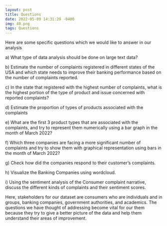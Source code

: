 ```yaml
---
layout: post
title: Questions
date: 2022-05-09 14:31:29 -0400
img: 40.png
tags: Questions
---
```

Here are some specific questions which we would like to answer in our analysis

a) What type of data analysis should be done on large text data?
    
b) Estimate the number of complaints registered in different states of the USA and which state needs to improve their banking performance based on the number of complaints reported.

c) In the state that registered with the highest number of complaints, what is the highest portion of the type of product and issue concerned with reported complaints?

d) Estimate the proportion of types of products associated with the complaints

e) What are the first 3 product types that are associated with the complaints, and try to represent them numerically using a bar graph in the month of March 2022?

f) Which three companies are facing a more significant number of complaints and try to show them with graphical representation using bars in the month of March 2022?

g) Check how did the companies respond to their customer’s complaints.

h) Visualize the Banking Companies using wordcloud.

i) Using the sentiment analysis of the Consumer complaint narrative, discuss the different kinds of complaints and their sentiment scores.
    
Here, stakeholders for our dataset are consumers who are individuals and in groups, banking companies, government authorities, and academics. The questions we have thought of addressing become vital for our them because they try to give a better picture of the data and help them understand their areas of improvement.
